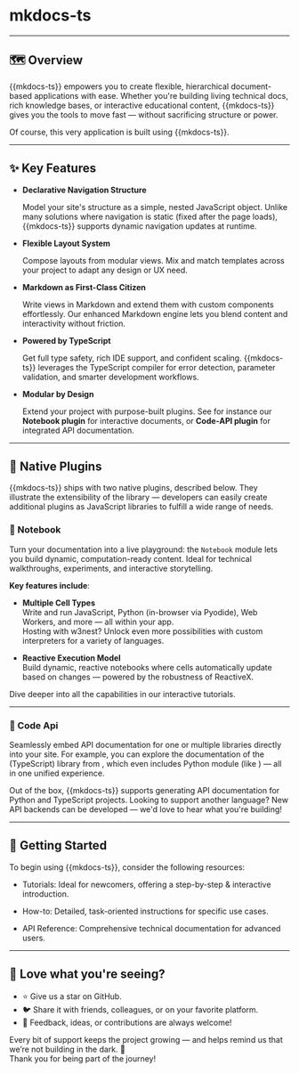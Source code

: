 # mkdocs-ts

<code-badges version="{{mkdocs-version}}" npm="mkdocs-ts" github="w3nest/mkdocs-ts" license="mit">
</code-badges>

---

## 🗺️ Overview

{{mkdocs-ts}} empowers you to create flexible, hierarchical document-based applications with ease. 
Whether you're building living technical docs, rich knowledge bases, or interactive educational content, 
{{mkdocs-ts}} gives you the tools to move fast — without sacrificing structure or power.

Of course, this very application is built using {{mkdocs-ts}}.

---

## ✨ Key Features

*  **Declarative Navigation Structure**
   
   Model your site's structure as a simple, nested JavaScript object. Unlike many solutions where navigation is
   static (fixed after the page loads), {{mkdocs-ts}} supports dynamic navigation updates at runtime.

*  **Flexible Layout System**
   
   Compose layouts from modular views. Mix and match templates across your project to 
   adapt any design or UX need.

*  **Markdown as First-Class Citizen**
  
   Write views in Markdown and extend them with custom components effortlessly. 
   Our enhanced Markdown engine lets you blend content and interactivity without friction.

*  **Powered by TypeScript**

   Get full type safety, rich IDE support, and confident scaling.  {{mkdocs-ts}} leverages the TypeScript compiler 
   for error detection, parameter validation, and smarter development workflows.

*  **Modular by Design**
  
   Extend your project with purpose-built plugins. See for instance our **Notebook plugin** 
   for interactive documents, or **Code-API plugin** for integrated API documentation.

---

## 🧩 Native Plugins

{{mkdocs-ts}} ships with two native plugins, described below.
They illustrate the extensibility of the library — developers can easily create additional plugins as JavaScript 
libraries to fulfill a wide range of needs.

### 📓 Notebook 

Turn your documentation into a live playground:
the `Notebook` module lets you build dynamic, computation-ready content. Ideal for technical walkthroughs, experiments, 
and interactive storytelling.

**Key features include**:

- **Multiple Cell Types**  
  Write and run JavaScript, Python (in-browser via Pyodide), Web Workers, and more — all within your app.  
  Hosting with <ext-link target="w3nest">w3nest</ext-link>? Unlock even more possibilities with custom interpreters 
  for a variety of languages.

- **Reactive Execution Model**  
  Build dynamic, reactive notebooks where cells automatically update based on changes — powered by the robustness of 
  <ext-link target="reactivex">ReactiveX</ext-link>.

Dive deeper into all the capabilities in our <cross-link target="notebook">interactive tutorials</cross-link>.

---

### 🧾 Code Api

Seamlessly embed API documentation for one or multiple libraries directly into your site.
For example, you can explore the documentation of the (TypeScript) library from
<api-link target="API"></api-link>, which even includes Python module
(like <api-link target="mkapi_python"></api-link>) — all in one unified experience.

<note level="hint" title="Extending Language Support"> 
Out of the box, {{mkdocs-ts}} supports generating API documentation for Python and TypeScript projects.
Looking to support another language? New API backends can be developed — we'd love to hear what you're building! 
</note>


---

## 🚀 Getting Started

To begin using {{mkdocs-ts}}, consider the following resources:

*  <cross-link target="tutorials">Tutorials</cross-link>: Ideal for newcomers, offering a step-by-step & 
   interactive introduction.

*  <cross-link target="how-to">How-to</cross-link>: Detailed, task-oriented instructions for specific use cases. 

*  <cross-link target="API">API Reference</cross-link>:  Comprehensive technical documentation for advanced users.

---

## 🌟 Love what you're seeing?

- ⭐ Give us a star on <github-link target="github">GitHub</github-link>.
- 🐦 Share it with friends, colleagues, or on your favorite platform.
- 💬 Feedback, ideas, or contributions are always welcome!

Every bit of support keeps the project growing — and helps remind us that we’re not building in the dark. 🚀  
Thank you for being part of the journey!
